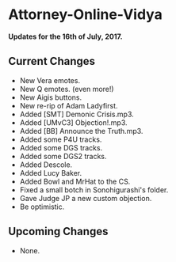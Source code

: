 # Attorney-Online-Vidya
__Updates for the 16th of July, 2017.__

## Current Changes
* New Vera emotes.
* New Q emotes. (even more!)
* New Aigis buttons.
* New re-rip of Adam Ladyfirst.
* Added [SMT] Demonic Crisis.mp3.
* Added [UMvC3] Objection!.mp3.
* Added [BB] Announce the Truth.mp3.
* Added some P4U tracks.
* Added some DGS tracks.
* Added some DGS2 tracks.
* Added Descole.
* Added Lucy Baker.
* Added Bowl and MrHat to the CS.
* Fixed a small botch in Sonohigurashi's folder.
* Gave Judge JP a new custom objection.
* Be optimistic.

## Upcoming Changes
* None.
